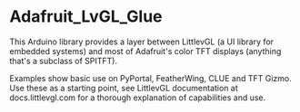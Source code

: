 # Adafruit_LvGL_Glue
This Arduino library provides a layer between LittlevGL (a UI library for
embedded systems) and most of Adafruit's color TFT displays (anything that's
a subclass of SPITFT).

Examples show basic use on PyPortal, FeatherWing, CLUE and TFT Gizmo.
Use these as a starting point, see LittlevGL documentation at
docs.littlevgl.com for a thorough explanation of capabilities and use.
